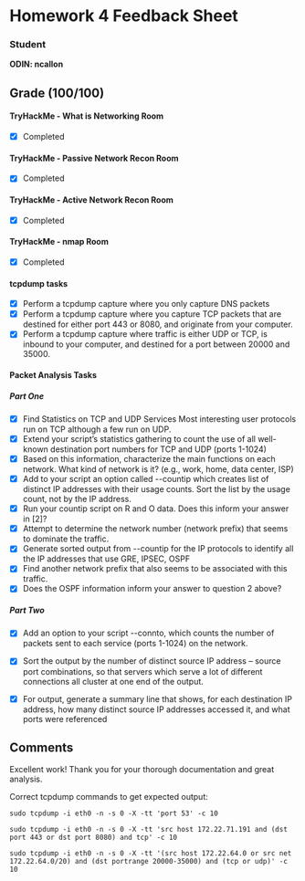 # Homework 4 Feedback Sheet

### Student

**ODIN: ncallon**

## Grade (100/100)

#### TryHackMe - What is Networking Room
- [x] Completed

#### TryHackMe - Passive Network Recon Room
- [x] Completed

#### TryHackMe - Active Network Recon Room
- [x] Completed

#### TryHackMe - nmap Room
- [x] Completed

#### tcpdump tasks
- [x] Perform a tcpdump capture where you only capture DNS packets
- [x] Perform a tcpdump capture where you capture TCP packets that are destined for either port 443 or 8080, and originate from your computer.
- [x] Perform a tcpdump capture where traffic is either UDP or TCP, is inbound to your computer, and destined for a port between 20000 and 35000.

#### Packet Analysis Tasks
##### Part One
- [x] Find Statistics on TCP and UDP Services Most interesting user protocols run on TCP although a few run on UDP.
- [x] Extend your script’s statistics gathering to count the use of all well-known destination port numbers for TCP and UDP (ports 1-1024)
- [x] Based on this information, characterize the main functions on each network. What kind of network is it? (e.g., work, home, data center, ISP)
- [x] Add to your script an option called --countip which creates list of distinct IP addresses with their usage counts. Sort the list by the usage count, not by the IP address.
- [x] Run your countip script on R and O data. Does this inform your answer in [2]?
- [x] Attempt to determine the network number (network prefix) that seems to dominate the traffic.
- [x] Generate sorted output from --countip for the IP protocols to identify all the IP addresses that use GRE, IPSEC, OSPF
- [x] Find another network prefix that also seems to be associated with this traffic.
- [x] Does the OSPF information inform your answer to question 2 above?
##### Part Two
- [x] Add an option to your script --connto, which counts the number of packets sent to each service (ports 1-1024) on the network.
- [x] Sort the output by the number of distinct source IP address – source port combinations, so that servers which serve a lot of different connections all cluster at one end of the output.
- [x] For output, generate a summary line that shows, for each destination IP address, how many distinct source IP addresses accessed it, and what ports were referenced


## Comments
Excellent work! Thank you for your thorough documentation and great analysis.


Correct tcpdump commands to get expected output:
```
sudo tcpdump -i eth0 -n -s 0 -X -tt 'port 53' -c 10

sudo tcpdump -i eth0 -n -s 0 -X -tt 'src host 172.22.71.191 and (dst port 443 or dst port 8080) and tcp' -c 10

sudo tcpdump -i eth0 -n -s 0 -X -tt '(src host 172.22.64.0 or src net 172.22.64.0/20) and (dst portrange 20000-35000) and (tcp or udp)' -c 10
```